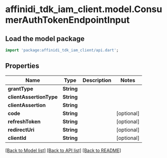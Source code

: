 # affinidi_tdk_iam_client.model.ConsumerAuthTokenEndpointInput

## Load the model package

```dart
import 'package:affinidi_tdk_iam_client/api.dart';
```

## Properties

| Name                    | Type       | Description | Notes      |
| ----------------------- | ---------- | ----------- | ---------- |
| **grantType**           | **String** |             |
| **clientAssertionType** | **String** |             |
| **clientAssertion**     | **String** |             |
| **code**                | **String** |             | [optional] |
| **refreshToken**        | **String** |             | [optional] |
| **redirectUri**         | **String** |             | [optional] |
| **clientId**            | **String** |             | [optional] |

[[Back to Model list]](../README.md#documentation-for-models) [[Back to API list]](../README.md#documentation-for-api-endpoints) [[Back to README]](../README.md)
